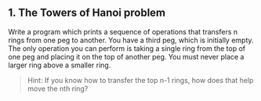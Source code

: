## 1. The Towers of Hanoi problem

Write a program which prints a sequence of operations that transfers n rings from one peg to another. You have a third peg, which is initially empty. The only operation you can perform is taking a single ring from the top of one peg and placing it on the top of another peg. You must never place a larger ring above a smaller ring.

> Hint: If you know how to transfer the top n-1 rings, how does that help move the nth ring?